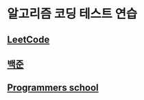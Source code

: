 # 알고리즘 코딩 테스트 연습

## [LeetCode](src/leetcode)
## [백준](src/baekjoon)
## [Programmers school](src/programmers)